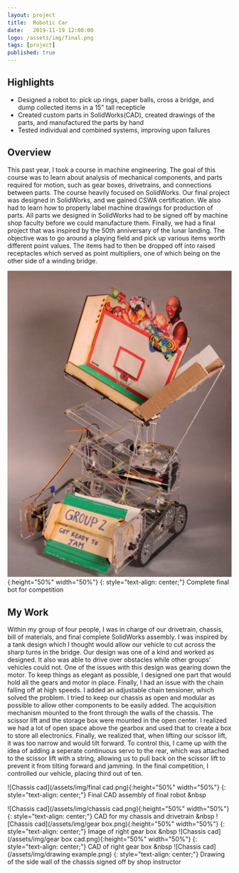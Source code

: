 ```yaml
---
layout: project
title:  Robotic Car
date:   2019-11-19 12:00:00
logo: /assets/img/final.png
tags: [project]
published: true
---
```


## Highlights
- Designed a robot to: pick up rings, paper balls, cross a bridge, and dump collected items in a 15" tall recepticle
- Created custom parts in SolidWorks(CAD), created drawings of the parts, and manufactured the parts by hand
- Tested individual and combined systems, improving upon failures

## Overview
This past year, I took a course in machine engineering. The goal of this course was to learn about analysis of mechanical components, and parts required for motion, such as gear boxes, drivetrains, and connections between parts. The course heavily focused on SolidWorks. Our final project was designed in SolidWorks, and we gained CSWA certification. We also had to learn how to properly label machine drawings for production of parts. All parts we designed in SolidWorks had to be signed off by machine shop faculty before we could manufacture them. Finally, we had a final project that was inspired by the 50th anniversary of the lunar landing. The objective was to go around a playing field and pick up various items worth different point values. The items had to then be dropped off into raised receptacles which served as point multipliers, one of which being on the other side of a winding bridge. 
    
![Chassis cad](/assets/img/final.png){:height="50%" width="50%"}
{: style="text-align: center;"}
Complete final bot for competition
    
## My Work
Within my group of four people, I was in charge of our drivetrain, chassis, bill of materials, and final complete SolidWorks assembly. I was inspired by a tank design which I thought would allow our vehicle to cut across the sharp turns in the bridge. Our design was one of a kind and worked as designed. It also was able to drive over obstacles while other groups’ vehicles could not. One of the issues with this design was gearing down the motor. To keep things as elegant as possible, I designed one part that would hold all the gears and motor in place. Finally, I had an issue with the chain falling off at high speeds. I added an adjustable chain tensioner, which solved the problem. I tried to keep our chassis as open and modular as possible to allow other components to be easily added. The acquisition mechanism mounted to the front through the walls of the chassis. The scissor lift and the storage box were mounted in the open center. I realized we had a lot of open space above the gearbox and used that to create a box to store all electronics. Finally, we realized that, when lifting our scissor lift, it was too narrow and would tilt forward. To control this, I came up with the idea of adding a seperate continuous servo to the rear, which was attached to the scissor lift with a string, allowing us to pull back on the scissor lift to prevent it from tilting forward and jamming. In the final competition, I controlled our vehicle, placing third out of ten. 

![Chassis cad](/assets/img/final cad.png){:height="50%" width="50%"}
{: style="text-align: center;"}
Final CAD assembly of final robot
&nbsp

![Chassis cad](/assets/img/chassis cad.png){:height="50%" width="50%"}
{: style="text-align: center;"}
CAD for my chassis and drivetrain
&nbsp
![Chassis cad](/assets/img/gear box.png){:height="50%" width="50%"}
{: style="text-align: center;"}
Image of right gear box
&nbsp
![Chassis cad](/assets/img/gear box cad.png){:height="50%" width="50%"}
{: style="text-align: center;"}
CAD of right gear box
&nbsp
![Chassis cad](/assets/img/drawing example.png)
{: style="text-align: center;"}
Drawing of the side wall of the chassis signed off by shop instructor
